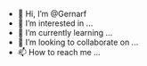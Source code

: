 - 👋 Hi, I’m @Gernarf
- 👀 I’m interested in ...
- 🌱 I’m currently learning ...
- 💞️ I’m looking to collaborate on ...
- 📫 How to reach me ...

<!---
Gernarf/Gernarf is a ✨ special ✨ repository because its `README.md` (this file) appears on your GitHub profile.
You can click the Preview link to take a look at your changes.
--->
